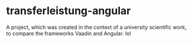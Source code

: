 # transferleistung-angular

A project, which was created in the context of a university scientific work, to compare the frameworks Vaadin and Angular.
lol
